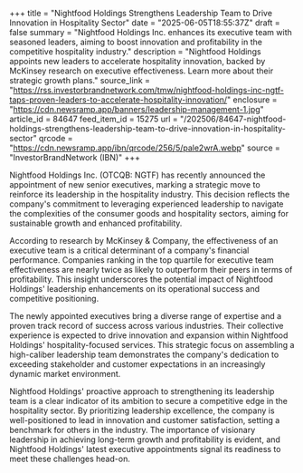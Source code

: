 +++
title = "Nightfood Holdings Strengthens Leadership Team to Drive Innovation in Hospitality Sector"
date = "2025-06-05T18:55:37Z"
draft = false
summary = "Nightfood Holdings Inc. enhances its executive team with seasoned leaders, aiming to boost innovation and profitability in the competitive hospitality industry."
description = "Nightfood Holdings appoints new leaders to accelerate hospitality innovation, backed by McKinsey research on executive effectiveness. Learn more about their strategic growth plans."
source_link = "https://rss.investorbrandnetwork.com/tmw/nightfood-holdings-inc-ngtf-taps-proven-leaders-to-accelerate-hospitality-innovation/"
enclosure = "https://cdn.newsramp.app/banners/leadership-management-1.jpg"
article_id = 84647
feed_item_id = 15275
url = "/202506/84647-nightfood-holdings-strengthens-leadership-team-to-drive-innovation-in-hospitality-sector"
qrcode = "https://cdn.newsramp.app/ibn/qrcode/256/5/pale2wrA.webp"
source = "InvestorBrandNetwork (IBN)"
+++

<p>Nightfood Holdings Inc. (OTCQB: NGTF) has recently announced the appointment of new senior executives, marking a strategic move to reinforce its leadership in the hospitality industry. This decision reflects the company's commitment to leveraging experienced leadership to navigate the complexities of the consumer goods and hospitality sectors, aiming for sustainable growth and enhanced profitability.</p><p>According to research by McKinsey & Company, the effectiveness of an executive team is a critical determinant of a company's financial performance. Companies ranking in the top quartile for executive team effectiveness are nearly twice as likely to outperform their peers in terms of profitability. This insight underscores the potential impact of Nightfood Holdings' leadership enhancements on its operational success and competitive positioning.</p><p>The newly appointed executives bring a diverse range of expertise and a proven track record of success across various industries. Their collective experience is expected to drive innovation and expansion within Nightfood Holdings' hospitality-focused services. This strategic focus on assembling a high-caliber leadership team demonstrates the company's dedication to exceeding stakeholder and customer expectations in an increasingly dynamic market environment.</p><p>Nightfood Holdings' proactive approach to strengthening its leadership team is a clear indicator of its ambition to secure a competitive edge in the hospitality sector. By prioritizing leadership excellence, the company is well-positioned to lead in innovation and customer satisfaction, setting a benchmark for others in the industry. The importance of visionary leadership in achieving long-term growth and profitability is evident, and Nightfood Holdings' latest executive appointments signal its readiness to meet these challenges head-on.</p>